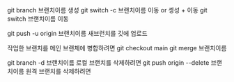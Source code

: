 git branch 브랜치이름 생성
git switch -c 브랜치이름 이동 or 셍성 + 이동
git switch 브랜치이름 이동


git push -u origin 브랜치이름 새브런치를 깃에 업로드

작업한 브랜치를 메인 브랜체에 병합하려면
git checkout main
git merge 브랜치이름 

git branch -d 브랜치이름 로컬 브랜치를 삭제하려면
git push origin --delete 브랜치이름 원격 브랜치를 삭제하려면
